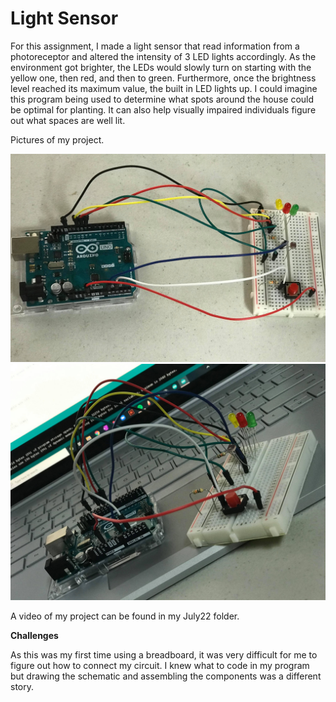 
# Light Sensor 

For this assignment, I made a light sensor that read information from a photoreceptor and altered the intensity of 3 LED lights accordingly. As the environment got brighter, the LEDs would slowly turn on starting with the yellow one, then red, and then to green. Furthermore, once the brightness level reached its maximum value, the built in LED lights up. I could imagine this program being used to determine what spots around the house could be optimal for planting. It can also help visually impaired individuals figure out what spaces are well lit. 

Pictures of my project. 

![image](/July22/light_sensor.jpg)
![image](/July22/light_sensor2.jpg)

A video of my project can be found in my July22 folder. 


**Challenges**

As this was my first time using a breadboard, it was very difficult for me to figure out how to connect my circuit. I knew what to code in my program but drawing the schematic and assembling the components was a different story. 
